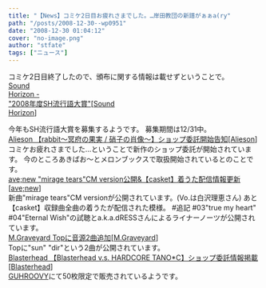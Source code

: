 ```yaml
---
title: "【News】コミケ2日目お疲れさまでした。…岸田教団の新譜がぁぁa(ry"
path: "/posts/2008-12-30--wp0951"
date: "2008-12-30 01:04:12"
cover: "no-image.png"
author: "stfate"
tags: ["ニュース"]
---
```


<style type="text/css">
<!--
p {white-space: pre-wrap};
-->
</style>

コミケ2日目終了したので、頒布に関する情報は載せずということで。
<a class="topics" href="http://sound-horizon.net/" target="_blank">Sound Horizon - "2008年度SH流行語大賞"</a><span class="junre">[<a href="http://sound-horizon.net/" target="_blank">Sound Horizon</a>]</span>
<div class="news">今年もSH流行語大賞を募集するようです。
募集期間は12/31中。</div>
<a class="topics" href="http://www.alieson.net/html/" target="_blank">Alieson 【rabbit～冥府の果実 / 硝子の肖像～】ショップ委託開始告知</a><span class="junre">[<a href="http://www.alieson.net/html/" target="_blank">Alieson</a>]</span>
<div class="news">コミケお疲れさまでした…ということで新作のショップ委託が開始されています。
今のところあきばお～とメロンブックスで取扱開始されているとのことです。</div>
<a class="topics" href="http://www.avenew.jp/" target="_blank">ave;new "mirage tears"CM  version公開&【casket】着うた配信情報更新</a><span class="junre">[<a href="http://www.avenew.jp/" target="_blank">ave;new</a>]</span>
<div class="news">新曲"mirage tears"CM versionが公開されています。(Vo.は白沢理恵さん)
あと【casket】収録曲全曲の着うたが配信された模様。
#追記
#03"true my heart" #04"Eternal Wish"の試聴とa.k.a.dRESSさんによるライナーノーツが公開されています。</div>
<a class="topics" href="http://www.geocities.jp/iwamud/" target="_blank">M.Graveyard Topに音源2曲追加</a><span class="junre">[<a href="http://www.geocities.jp/iwamud/" target="_blank">M.Graveyard</a>]</span>
<div class="news">Topに"sun" "dir"という2曲が公開されています。</div>
<a class="topics" href="http://www.blasterhead.com/" target="_blank">Blasterhead 【Blasterhead v.s. HARDCORE TANO*C】ショップ委託情報掲載</a><span class="junre">[<a href="http://www.blasterhead.com/" target="_blank">Blasterhead</a>]</span>
<div class="news"><a href="http://www.guhroovy.com/" target="_blank">GUHROOVY</a>にて50枚限定で販売されているようです。</div>
